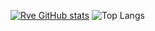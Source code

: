 [![Rve GitHub stats](https://github-readme-stats.vercel.app/api?username=Rve27\&rank_icon=github)](https://github.com/anuraghazra/github-readme-stats)
![Top Langs](https://github-readme-stats.vercel.app/api/top-langs/?username=Rve27&hide_progress=true)
